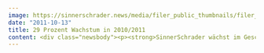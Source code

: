 ```yaml
---
image: https://sinnerschrader.news/media/filer_public_thumbnails/filer_public/dc/6e/dc6eee0b-124c-44d5-b216-6605f66ac7c8/varfoldersdjk8pxf42x64d8fxslz8jcc8fc0000gnttmpjqihte__480x288_q85_crop_subsampling-2_upscale.png
date: "2011-10-13"
title: 29 Prozent Wachstum in 2010/2011
content: <div class="newsbody"><p><strong>SinnerSchrader wächst im Geschäftsjahr 2010/2011 um 29 Prozent / Leistungsportfolio erheblich ausgebaut</strong></p><p>Mit einem Umsatz von voraussichtlich 8,3 Mio. Euro ist SinnerSchrader auch im vierten Quartal seines Geschäftsjahres 2010/2011 (1. September 2010 bis 31. August 2011) um mehr als 20 Prozent gewachsen. Für das gesamte Geschäftsjahr weisen die vorläufigen, noch ungeprüften Zahlen des Jahresabschlusses der SinnerSchrader-Gruppe ein Wachstum von rd. 29 Prozent auf einen Jahreswert von etwa 30,9 Mio. Euro aus. Die Umsatzentwicklung übertraf damit die ursprüngliche Prognose eines Zuwachses von 15 bis 20 Prozent erheblich.</p><p>Getragen wurde das Wachstum einmal mehr von einer dynamischen Geschäftsentwicklung im Segment Interactive Marketing, in dem der Umsatz im Gesamtjahr im Vergleich zum Vorjahr um rd. 5,5 Mio. Euro oder 25 Prozent ausgebaut werden konnte. Besonders erfreulich waren signifikante Neukundengewinne, durch die SinnerSchrader gute Positionen in weiteren Branchen wie Lebensmitteleinzelhandel, Versicherungen und Luxusmarken aufbauen konnte. So hat SinnerSchrader die Entwicklung und den internationalen Rollout von Onlineshops für bedeutende Labels der französischen PPR-Gruppe, wie Yves Saint Laurent, Stella McCartney und Bottega Veneta, umgesetzt und für den Lebensmittelriesen REWE den Einstieg in den Onlinevertrieb konzipiert, gestaltet und implementiert.</p><p>Auch die Segmente Interactive Media und Interactive Commerce legten im Vorjahresvergleich deutlich zu.<br/>Das operative Ergebnis (EBITA) lag im vierten Quartal 2010/2011 bei rd. 0,6 Mio. Euro und verbesserte sich im Geschäftsjahr insgesamt um rd. 17 Prozent auf über 2,55 Mio. Euro. Die Ergebnissteigerung fiel damit in den prognostizierten Korridor zwischen 15 und 20 Prozent. Die Ergebnisentwicklung blieb bedingt durch den weiteren Ausbau des Leistungsportfolios der SinnerSchrader-Gruppe somit wie erwartet hinter der Umsatzentwicklung zurück.</p><p>Im Geschäftsjahr 2010/2011 hat SinnerSchrader die Kreativagentur Haasenstein für kommunikations- und kampagnenorientierte Aufgaben gelauncht und sich durch die Übernahme der TIC-mobile GmbH (jetzt SinnerSchrader Mobile GmbH) im Markt für mobile Applikationen positioniert. Durch zwei weitere Übernahmen in der spot-media AG und der next commerce GmbH wurden darüber hinaus Kompetenzcluster für die Onlineshopentwicklung auf Basis von Magento-Technologie geschaffen. Die Kosten für den Ausbau des Serviceportfolios beliefen sich im Geschäftsjahr 2010/2011 insgesamt auf über 1,3 Mio. Euro.</p><p>Parallel zum EBITA stieg das Konzernergebnis voraussichtlich auf knapp 1,3 Mio. Euro, woraus sich ein Ergebnis je Aktie zwischen 0,11 Euro und 0,12 Euro errechnet. Im Vorjahr wurden 1,1 Mio. Euro Konzernergebnis bzw. knapp 0,10 Euro Ergebnis je Aktie erzielt. Die Verbesserung des Konzernergebnisses wird SinnerSchrader für eine Anhebung der Dividende gegenüber dem Vorjahresniveau von 0,08 Euro je Aktie nutzen.</p><p>Zum Bilanzstichtag am 31. August 2011 belief sich die Liquiditätsreserve auf 5,7 Mio. Euro, sie lag damit wachstumsbedingt und aufgrund der Wiederaufnahme von Steuervorauszahlungen 2,5 Mio. Euro unter dem Vorjahreswert. 400 Mitarbeiter waren am 31. August 2011 in der SinnerSchrader-Gruppe beschäftigt.<br/>Der endgültige, geprüfte Konzernabschluss 2010/2011 sowie eine Prognose für das Geschäftsjahr 2011/2012 werden am 8. November 2011 veröffentlicht.</p><p><strong>Über SinnerSchrader<br/></strong> SinnerSchrader gehört zu den führenden Digitalagenturen in Europa. SinnerSchrader entwickelt interaktive Strategien, Plattformen und Applikationen, die radikale Beziehungen zwischen Konsumenten und Marken schaffen. In der SinnerSchrader-Gruppe arbeiten rund 400 Mitarbeiter an den Standorten Hamburg, Frankfurt am Main, Berlin und Hannover für Kunden wie Allianz, TUI, Tchibo, simyo, REWE, comdirect bank, PPR Group, OTTO und Steigenberger. SinnerSchrader wurde 1996 gegründet und ist seit 1999 börsennotiert.</p><p><a class="news-backlink" href="/de/"><svg class="svg-ico svg-ico--arrow-left"><use xlink&#58;href="#arrow-down"></use></svg>Zurück zur Presse Übersicht</a></p></div>
---
```

